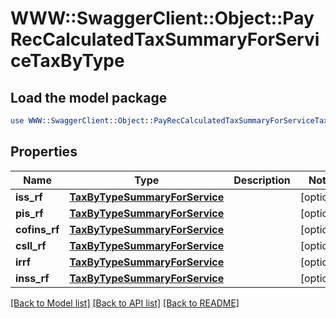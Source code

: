 # WWW::SwaggerClient::Object::PayRecCalculatedTaxSummaryForServiceTaxByType

## Load the model package
```perl
use WWW::SwaggerClient::Object::PayRecCalculatedTaxSummaryForServiceTaxByType;
```

## Properties
Name | Type | Description | Notes
------------ | ------------- | ------------- | -------------
**iss_rf** | [**TaxByTypeSummaryForService**](TaxByTypeSummaryForService.md) |  | [optional] 
**pis_rf** | [**TaxByTypeSummaryForService**](TaxByTypeSummaryForService.md) |  | [optional] 
**cofins_rf** | [**TaxByTypeSummaryForService**](TaxByTypeSummaryForService.md) |  | [optional] 
**csll_rf** | [**TaxByTypeSummaryForService**](TaxByTypeSummaryForService.md) |  | [optional] 
**irrf** | [**TaxByTypeSummaryForService**](TaxByTypeSummaryForService.md) |  | [optional] 
**inss_rf** | [**TaxByTypeSummaryForService**](TaxByTypeSummaryForService.md) |  | [optional] 

[[Back to Model list]](../README.md#documentation-for-models) [[Back to API list]](../README.md#documentation-for-api-endpoints) [[Back to README]](../README.md)


